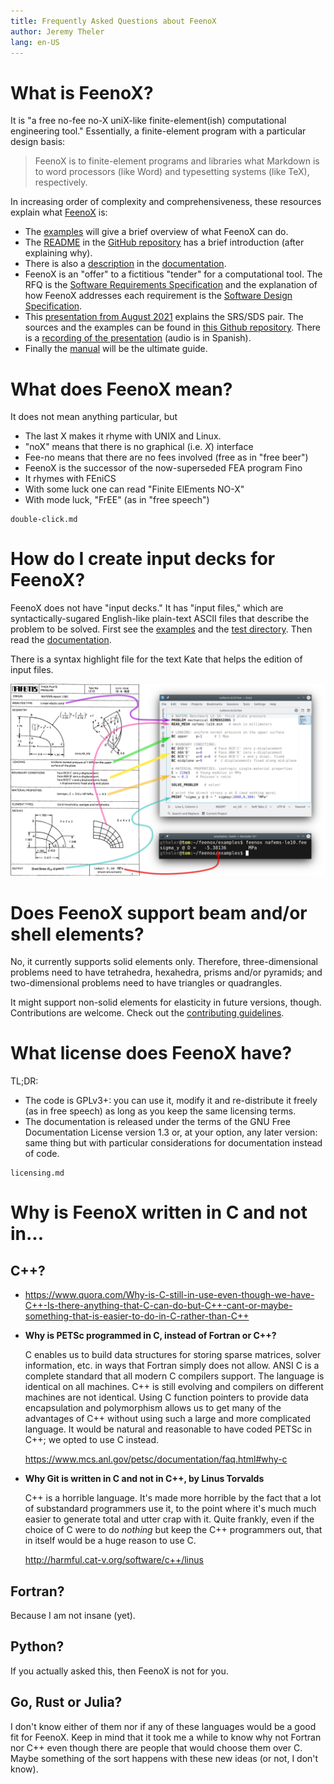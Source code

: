 ```yaml
---
title: Frequently Asked Questions about FeenoX
author: Jeremy Theler
lang: en-US
---
```


# What is FeenoX?

It is "a free no-fee no-X uniX-like finite-element(ish) computational engineering tool."
Essentially, a finite-element program with a particular design basis:

> FeenoX is to finite-element programs and libraries what Markdown is to word processors (like Word) and typesetting systems (like TeX), respectively.

In increasing order of complexity and comprehensiveness, these resources explain what [FeenoX](https://www.seamplex.com/feenox) is:

 * The [examples](https://www.seamplex.com/feenox/examples) will give a brief overview of what FeenoX can do.
 * The [README](https://www.seamplex.com/feenox/) in the [GitHub repository](https://github.com/seamplex/feenox/) has a brief introduction (after explaining why).
 * There is also a [description](https://www.seamplex.com/feenox/doc/feenox-desc.html) in the [documentation](https://seamplex.com/feenox/doc/).
 * FeenoX is an "offer" to a fictitious "tender" for a computational tool. The RFQ is the [Software Requirements Specification](https://www.seamplex.com/feenox/doc/srs.pdf) and the explanation of how FeenoX addresses each requirement is the [Software Design Specification](https://www.seamplex.com/feenox/doc/srs.pdf).
 * This [presentation from August 2021]((https://www.seamplex.com/feenox/doc/2021-feenox.pdf)) explains the SRS/SDS pair. The sources and the examples can be found in [this Github repository](https://github.com/gtheler/2021-presentation). There is a [recording of the presentation]((https://youtu.be/-RJ5qn7E9uE)) (audio is in Spanish).
 * Finally the [manual](https://www.seamplex.com/feenox/doc/feenox-manual.pdf) will be the ultimate guide.



# What does FeenoX mean?

It does not mean anything particular, but

 * The last X makes it rhyme with UNIX and Linux.
 * "noX" means that there is no graphical (i.e. _X_) interface
 * Fee-no means that there are no fees involved (free as in "free beer")
 * FeenoX is the successor of the now-superseded FEA program Fino
 * It rhymes with FEniCS
 * With some luck one can read "Finite ElEments NO-X"
 * With mode luck, "FrEE" (as in "free speech")

```include
double-click.md
```

# How do I create input decks for FeenoX?

FeenoX does not have "input decks." It has "input files," which are syntactically-sugared English-like plain-text ASCII files that describe the problem to be solved. First see the [examples](https://www.seamplex.com/feenox/examples/) and the [test directory](https://github.com/seamplex/feenox/tree/main/tests). Then read the [documentation](https://www.seamplex.com/feenox/doc/).

There is a syntax highlight file for the text Kate that helps the edition of input files.

![The Kate Text Editor can be used to prepare input files with syntax highlighting.](nafems-le10-problem-input.svg)

# Does FeenoX support beam and/or shell elements?

No, it currently supports solid elements only. Therefore, three-dimensional problems need to have tetrahedra, hexahedra, prisms and/or pyramids; and two-dimensional problems need to have triangles or quadrangles.

It might support non-solid elements for elasticity in future versions, though.
Contributions are welcome. Check out the [contributing guidelines](https://www.seamplex.com/feenox/doc/#contributing-guidelines).

# What license does FeenoX have?

TL;DR:

 * The code is GPLv3+: you can use it, modify it and re-distribute it freely (as in free speech) as long as you keep the same licensing terms.
 * The documentation is released under the terms of the GNU Free Documentation License version 1.3 or, at your option, any later version: same thing but with particular considerations for documentation instead of code.
 
```include
licensing.md
```


# Why is FeenoX written in C and not in...

## C++?

 * <https://www.quora.com/Why-is-C-still-in-use-even-though-we-have-C++-Is-there-anything-that-C-can-do-but-C++-cant-or-maybe-something-that-is-easier-to-do-in-C-rather-than-C++>

 * **Why is PETSc programmed in C, instead of Fortran or C++?**
   
   C enables us to build data structures for storing sparse matrices, solver information, etc. in ways that Fortran simply does not allow. ANSI C is a complete standard that all modern C compilers support. The language is identical on all machines. C++ is still evolving and compilers on different machines are not identical. Using C function pointers to provide data encapsulation and polymorphism allows us to get many of the advantages of C++ without using such a large and more complicated language. It would be natural and reasonable to have coded PETSc in C++; we opted to use C instead. 
   
   <https://www.mcs.anl.gov/petsc/documentation/faq.html#why-c>

 * **Why Git is written in C and not in C++, by Linus Torvalds**
   
   C++ is a horrible language. It's made more horrible by the fact that a lot 
   of substandard programmers use it, to the point where it's much much 
   easier to generate total and utter crap with it. Quite frankly, even if 
   the choice of C were to do *nothing* but keep the C++ programmers out, 
   that in itself would be a huge reason to use C.
   
   <http://harmful.cat-v.org/software/c++/linus>


## Fortran?

Because I am not insane (yet).

## Python?

If you actually asked this, then FeenoX is not for you.

## Go, Rust or Julia?

I don't know either of them nor if any of these languages would be a good fit for FeenoX.
Keep in mind that it took me a while to know why not Fortran nor C++ even though there are people that would choose them over C.
Maybe something of the sort happens with these new ideas (or not, I don't know).


